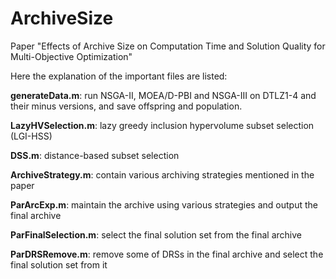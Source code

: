 # ArchiveSize
Paper "Effects of Archive Size on Computation Time and Solution Quality for Multi-Objective Optimization"

Here the explanation of the important files are listed:

**generateData.m**: run NSGA-II, MOEA/D-PBI and NSGA-III on DTLZ1-4 and their minus versions, and save offspring and population.

**LazyHVSelection.m**: lazy greedy inclusion hypervolume subset selection (LGI-HSS)

**DSS.m**: distance-based subset selection

**ArchiveStrategy.m**: contain various archiving strategies mentioned in the paper

**ParArcExp.m**: maintain the archive using various strategies and output the final archive

**ParFinalSelection.m**: select the final solution set from the final archive

**ParDRSRemove.m**: remove some of DRSs in the final archive and select the final solution set from it
